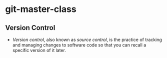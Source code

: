 # git-master-class

## Version Control

- _Version control_, also known as _source control_, is the practice of tracking and managing changes to software code so that you can recall a specific version of it later.
